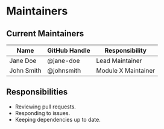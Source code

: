# Maintainers

## Current Maintainers
| Name           | GitHub Handle   | Responsibility       |
|----------------|----------------|----------------------|
| Jane Doe       | @jane-doe      | Lead Maintainer      |
| John Smith     | @johnsmith     | Module X Maintainer  |

## Responsibilities
- Reviewing pull requests.
- Responding to issues.
- Keeping dependencies up to date.
